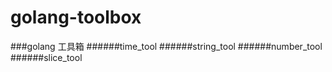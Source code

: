 # golang-toolbox
###golang 工具箱
######time_tool
######string_tool
######number_tool
######slice_tool

